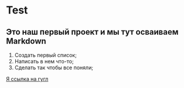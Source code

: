 # Test

## Это наш первый проект и мы тут осваиваем Markdown 

1. Создать первый список;
2. Написать в нем что-то;
3. Сделать так чтобы все поняли;



[Я ссылка на гугл](https://hsto.org/webt/oj/ir/hp/ojirhpa9ozvcpsejgei2azb0vo0.png)
